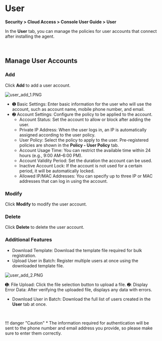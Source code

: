 # User

**Security > Cloud Access > Console User Guide > User**

In the **User** tab, you can manage the policies for user accounts that connect after installing the agent.

<br>

## Manage User Accounts

### Add

Click **Add** to add a user account.

![user_add_1.PNG](https://kr1-api-object-storage.nhncloudservice.com/v1/AUTH_2acdfabf4efe4efc8a04c00b348110c9/cdn_origin/prod_cloud_access/2025.06.24/user_add_1.png)

* ➊ Basic Settings: Enter basic information for the user who will use the account, such as account name, mobile phone number, and email. 
* ➋ Account Settings: Configure the policy to be applied to the account.
    * Account Status: Set the account to allow or block after adding the user.
    * Private IP Address: When the user logs in, an IP is automatically assigned according to the user policy.
    * User Policy: Select the policy to apply to the user. Pre-registered policies are shown in the **Policy - User Policy** tab. 
    * Account Usage Time: You can restrict the available time within 24 hours (e.g., 9:00 AM–6:00 PM).
    * Account Validity Period: Set the duration the account can be used.
    * Inactive Account Lock: If the account is not used for a certain period, it will be automatically locked.
    * Allowed IP/MAC Addresses: You can specify up to three IP or MAC addresses that can log in using the account.

### Modify

Click **Modify** to modify the user account.

### Delete

Click **Delete** to delete the user account.

### Additional Features

* Download Template: Download the template file required for bulk registration.
* Upload User in Batch: Register multiple users at once using the downloaded template file.

![user_add_2.PNG](https://kr1-api-object-storage.nhncloudservice.com/v1/AUTH_2acdfabf4efe4efc8a04c00b348110c9/cdn_origin/prod_cloud_access/2025.06.24/user_add_2.png)

➊: File Upload: Click the file selection button to upload a file.
➋: Display Error Data: After verifying the uploaded file, displays any data with errors.

* Download User in Batch: Download the full list of users created in the **User** tab at once.

<br>

!!! danger "Caution"
    * The information required for authentication will be sent to the phone number and email address you provide, so please make sure to enter them correctly.